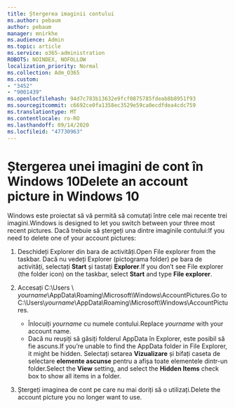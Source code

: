 ```yaml
---
title: Ștergerea imaginii contului
ms.author: pebaum
author: pebaum
manager: mnirkhe
ms.audience: Admin
ms.topic: article
ms.service: o365-administration
ROBOTS: NOINDEX, NOFOLLOW
localization_priority: Normal
ms.collection: Adm_O365
ms.custom:
- "3452"
- "9001439"
ms.openlocfilehash: 94d7c783b13632e9fcf0875785fdeab8b8951f93
ms.sourcegitcommit: c6692ce0fa1358ec3529e59ca0ecdfdea4cdc759
ms.translationtype: MT
ms.contentlocale: ro-RO
ms.lasthandoff: 09/14/2020
ms.locfileid: "47730963"
---
```

# <a name="delete-an-account-picture-in-windows-10"></a><span data-ttu-id="28ac4-102">Ștergerea unei imagini de cont în Windows 10</span><span class="sxs-lookup"><span data-stu-id="28ac4-102">Delete an account picture in Windows 10</span></span>

<span data-ttu-id="28ac4-103">Windows este proiectat să vă permită să comutați între cele mai recente trei imagini.</span><span class="sxs-lookup"><span data-stu-id="28ac4-103">Windows is designed to let you switch between your three most recent pictures.</span></span> <span data-ttu-id="28ac4-104">Dacă trebuie să ștergeți una dintre imaginile contului:</span><span class="sxs-lookup"><span data-stu-id="28ac4-104">If you need to delete one of your account pictures:</span></span>

1. <span data-ttu-id="28ac4-105">Deschideți Explorer din bara de activități.</span><span class="sxs-lookup"><span data-stu-id="28ac4-105">Open File explorer from the taskbar.</span></span> <span data-ttu-id="28ac4-106">Dacă nu vedeți Explorer (pictograma folder) pe bara de activități, selectați **Start** și tastați **Explorer**.</span><span class="sxs-lookup"><span data-stu-id="28ac4-106">If you don’t see File explorer (the folder icon) on the taskbar, select **Start** and type **File explorer**.</span></span>

2. <span data-ttu-id="28ac4-107">Accesați C:\Users \\ *yourname*\AppData\Roaming\Microsoft\Windows\AccountPictures.</span><span class="sxs-lookup"><span data-stu-id="28ac4-107">Go to C:\Users\\*yourname*\AppData\Roaming\Microsoft\Windows\AccountPictures.</span></span> 
    - <span data-ttu-id="28ac4-108">Înlocuiți *yourname* cu numele contului.</span><span class="sxs-lookup"><span data-stu-id="28ac4-108">Replace *yourname* with your account name.</span></span>
    - <span data-ttu-id="28ac4-109">Dacă nu reușiți să găsiți folderul AppData în Explorer, este posibil să fie ascuns.</span><span class="sxs-lookup"><span data-stu-id="28ac4-109">If you’re unable to find the AppData folder in File Explorer, it might be hidden.</span></span> <span data-ttu-id="28ac4-110">Selectați setarea **Vizualizare** și bifați caseta de selectare **elemente ascunse** pentru a afișa toate elementele dintr-un folder.</span><span class="sxs-lookup"><span data-stu-id="28ac4-110">Select the **View** setting, and select the **Hidden Items** check box to show all items in a folder.</span></span>

3. <span data-ttu-id="28ac4-111">Ștergeți imaginea de cont pe care nu mai doriți să o utilizați.</span><span class="sxs-lookup"><span data-stu-id="28ac4-111">Delete the account picture you no longer want to use.</span></span>
 
 